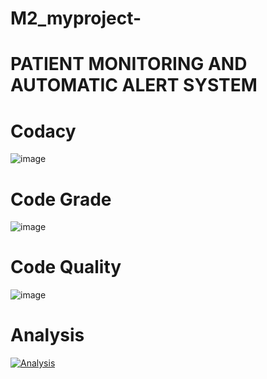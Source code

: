 # M2_myproject- 
# PATIENT MONITORING AND AUTOMATIC ALERT SYSTEM
# Codacy
![image](https://user-images.githubusercontent.com/101009876/164744905-9e445ced-533d-4a87-a4c8-9c41537cb5f7.png) 

# Code Grade
![image](https://user-images.githubusercontent.com/101009876/164746208-db17d14c-cb84-46b7-9490-331923bb07a4.png)

# Code Quality
![image](https://user-images.githubusercontent.com/101009876/164746635-eacf58f1-2898-402e-b057-9a589532d5cd.png)
# Analysis 
[![Analysis](https://github.com/Rakshana-Sakthivel/M2_myproject-/actions/workflows/Analysis.yml/badge.svg)](https://github.com/Rakshana-Sakthivel/M2_myproject-/actions/workflows/Analysis.yml)
